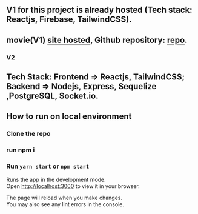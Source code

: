 ## V1 for this project is already hosted (Tech stack: Reactjs, Firebase, TailwindCSS).
## movie(V1) [site hosted](https://movie-weld.vercel.app/), Github repository: [repo](https://github.com/avikaldarolia/movie).

### V2 
## Tech Stack: Frontend => Reactjs, TailwindCSS; Backend => Nodejs, Express, Sequelize ,PostgreSQL, Socket.io.

## How to run on local environment

### Clone the repo 

### run npm i 

### Run `yarn start` or `npm start`

Runs the app in the development mode.\
Open [http://localhost:3000](http://localhost:3000) to view it in your browser.

The page will reload when you make changes.\
You may also see any lint errors in the console.
